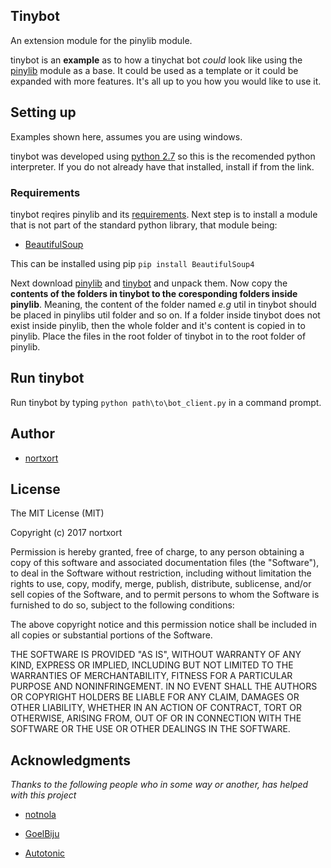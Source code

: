 ## Tinybot

An extension module for the pinylib module.

tinybot is an **example** as to how a tinychat bot *could* look like using the [pinylib](https://github.com/nortxort/pinylib) module as a base. It could be used as a template or it could be expanded with more features. It's all up to you how you would like to use it.

## Setting up

Examples shown here, assumes you are using windows.

tinybot was developed using [python 2.7](https://www.python.org/downloads/windows/ "python for windows") so this is the recomended python interpreter. If you do not already have that installed, install if from the link.

### Requirements
tinybot reqires pinylib and its [requirements](https://github.com/nortxort/pinylib/wiki/Requirements "pinylib requirements"). Next step is to install a module that is not part of the standard python library, that module being:

* [BeautifulSoup](https://www.crummy.com/software/BeautifulSoup/bs4/download/)

This can be installed using pip `pip install BeautifulSoup4`

Next download [pinylib](https://github.com/nortxort/pinylib/archive/master.zip "pinylib module") and [tinybot](https://github.com/nortxort/tinybot/archive/master.zip "pinylib extension module") and unpack them. Now copy the **contents of the folders in tinybot to the coresponding folders inside pinylib**. Meaning, the content of the folder named *e.g* util in tinybot should be placed in pinylibs util folder and so on. If a folder inside tinybot does not exist inside pinylib, then the whole folder and it's content is copied in to pinylib. Place the files in the root folder of tinybot in to the root folder of pinylib.

## Run tinybot

Run tinybot by typing `python path\to\bot_client.py` in a command prompt.


## Author

* [nortxort](https://github.com/nortxort)

## License

The MIT License (MIT)

Copyright (c) 2017 nortxort

Permission is hereby granted, free of charge, to any person obtaining a copy of this software
and associated documentation files (the "Software"), to deal in the Software without restriction,
including without limitation the rights to use, copy, modify, merge, publish, distribute,
sublicense, and/or sell copies of the Software, and to permit persons to whom the Software
is furnished to do so, subject to the following conditions:

The above copyright notice and this permission notice
shall be included in all copies or substantial portions of the Software.

THE SOFTWARE IS PROVIDED "AS IS", WITHOUT WARRANTY OF ANY KIND, 
EXPRESS OR IMPLIED, INCLUDING BUT NOT LIMITED TO THE WARRANTIES OF MERCHANTABILITY, 
FITNESS FOR A PARTICULAR PURPOSE AND NONINFRINGEMENT. 
IN NO EVENT SHALL THE AUTHORS OR COPYRIGHT HOLDERS BE LIABLE FOR ANY CLAIM, 
DAMAGES OR OTHER LIABILITY, WHETHER IN AN ACTION OF CONTRACT, TORT OR OTHERWISE, 
ARISING FROM, OUT OF OR IN CONNECTION WITH THE SOFTWARE OR THE USE OR OTHER DEALINGS IN THE SOFTWARE.

## Acknowledgments
*Thanks to the following people who in some way or another, has helped with this project*

* [notnola](https://github.com/notnola)

* [GoelBiju](https://github.com/GoelBiju)

* [Autotonic](https://github.com/Autotonic)
